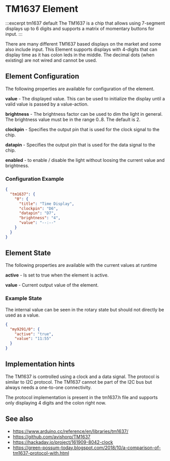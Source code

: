 # TM1637 Element

:::excerpt tm1637 default
The TM1637 is a chip that allows using 7-segment displays up to 6 digits and supports a matrix of momentary buttons for input.
:::

There are many different TM1637 based displays on the market and some also include input. This Element supports displays with 4-digits that can display time as it has colon leds in the middle. The decimal dots (when existing) are not wired and cannot be used.

## Element Configuration

The following properties are available for configuration of the element.

<object data="/element.svg?tm1637" type="image/svg+xml"></object>

**value** - The displayed value.
  This can be used to initialize the display until a valid value is passed by a value-action.

**brightness** - The brightness factor can be used to dim the light in general. The brightness value must be in the range 0..8. The default is 2.

**clockpin** - Specifies the output pin that is used for the clock signal to the chip.

**datapin** - Specifies the output pin that is used for the data signal to the chip.

**enabled** - to enable / disable the light without loosing the current value and brightness.


### Configuration Example

```JSON
{
  "tm1637": {
    "0": {
      "title": "Time Display",
      "clockpin": "D6",
      "datapin": "D7",
      "brightness": "4",
      "value": "--:--"
    }
  }
}
```

## Element State

The following properties are available with the current values at runtime

**active** - Is set to true when the element is active.

**value** - Current output value of the element.


### Example State

The internal value can be seen in the rotary state but should not directly be used as a value.

```JSON
{
  "my9291/0": {
    "active": "true",
    "value": "11:55"
  }
}
```


## Implementation hints

The TM1637 is controlled using a clock and a data signal. The protocol is similar to I2C protocol. The TM1637 cannot be part of the I2C bus but always needs a one-to-one connectivity.

The protocol implementation is present in the tm1637.h file and supports only displaying 4 digits and the colon right now.


## See also

* <https://www.arduino.cc/reference/en/libraries/tm1637/>
* <https://github.com/avishorp/TM1637>
* <https://hackaday.io/project/161909-8042-clock>
* <https://green-possum-today.blogspot.com/2018/10/a-comparison-of-tm1637-protocol-with.html>


